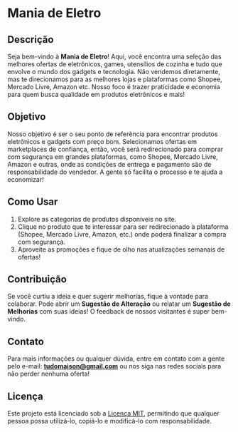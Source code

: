 # Mania de Eletro

## Descrição
Seja bem-vindo à **Mania de Eletro**! Aqui, você encontra uma seleção das melhores ofertas de eletrônicos, games, utensílios de cozinha e tudo que envolve o mundo dos gadgets e tecnologia. Não vendemos diretamente, mas te direcionamos para as melhores lojas e plataformas como Shopee, Mercado Livre, Amazon etc. Nosso foco é trazer praticidade e economia para quem busca qualidade em produtos eletrônicos e mais!

## Objetivo
Nosso objetivo é ser o seu ponto de referência para encontrar produtos eletrônicos e gadgets com preço bom. Selecionamos ofertas em marketplaces de confiança, então, você será redirecionado para comprar com segurança em grandes plataformas, como Shopee, Mercado Livre, Amazon e outras, onde as condições de entrega e pagamento são de responsabilidade do vendedor. A gente só facilita o processo e te ajuda a economizar!

## Como Usar
1. Explore as categorias de produtos disponíveis no site.
2. Clique no produto que te interessar para ser redirecionado à plataforma (Shopee, Mercado Livre, Amazon, etc.) onde poderá finalizar a compra com segurança.
3. Aproveite as promoções e fique de olho nas atualizações semanais de ofertas!

## Contribuição
Se você curtiu a ideia e quer sugerir melhorias, fique à vontade para colaborar. Pode abrir um **Sugestão de Alteração** ou relatar um **Sugestão de Melhorias** com suas ideias! O feedback de nossos visitantes é super bem-vindo.

## Contato
Para mais informações ou qualquer dúvida, entre em contato com a gente pelo e-mail: **tudomaison@gmail.com** ou nos siga nas redes sociais para não perder nenhuma oferta!

## Licença
Este projeto está licenciado sob a [Licença MIT](LICENSE), permitindo que qualquer pessoa possa utilizá-lo, copiá-lo e modificá-lo com responsabilidade.
